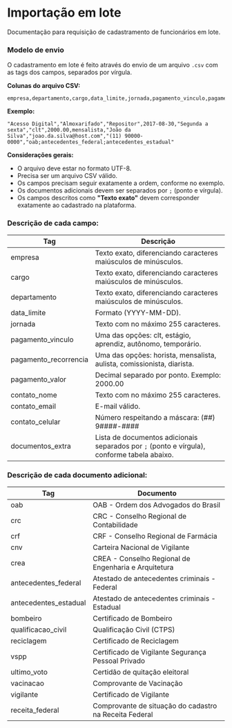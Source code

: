 # **Importação em lote**

 Documentação para requisição de cadastramento de funcionários em lote.

### **Modelo de envio**

O cadastramento em lote é feito através do envio de um arquivo `.csv` com as tags dos campos, separados por vírgula.

**Colunas do arquivo CSV:**

```
empresa,departamento,cargo,data_limite,jornada,pagamento_vinculo,pagamento_valor,pagamento_recorrencia,contato_nome,contato_email,contato_celular,documentos_extra
```

**Exemplo:**

```
"Acesso Digital","Almoxarifado","Repositor",2017-08-30,"Segunda a sexta","clt",2000.00,mensalista,"João da Silva","joao.da.silva@host.com","(11) 90000-0000","oab;antecedentes_federal;antecedentes_estadual"
```

**Considerações gerais:**

- O arquivo deve estar no formato UTF-8.
- Precisa ser um arquivo CSV válido.
- Os campos precisam seguir exatamente a ordem, conforme no exemplo.
- Os documentos adicionais devem ser separados por `;` (ponto e vírgula).
- Os campos descritos como **"Texto exato"** devem corresponder exatamente ao cadastrado na plataforma.

### **Descrição de cada campo:**

|Tag|Descrição|
|--------|-----|
|empresa|Texto exato, diferenciando caracteres maiúsculos de minúsculos.|
|cargo|Texto exato, diferenciando caracteres maiúsculos de minúsculos.|
|departamento|Texto exato, diferenciando caracteres maiúsculos de minúsculos.|
|data_limite|Formato (YYYY-MM-DD).|
|jornada|Texto com no máximo 255 caracteres.|
|pagamento_vinculo|Uma das opções: clt, estágio, aprendiz, autônomo, temporário.|
|pagamento_recorrencia|Uma das opções: horista, mensalista, aulista, comissionista, diarista.|
|pagamento_valor|Decimal separado por ponto. Exemplo: 2000.00|
|contato_nome|Texto com no máximo 255 caracteres.|
|contato_email|E-mail válido.|
|contato_celular|Número respeitando a máscara: (##) 9####-####|
|documentos_extra|Lista de documentos adicionais separados por `;` (ponto e vírgula), conforme tabela abaixo.|

### **Descrição de cada documento adicional:**

|Tag|Documento|
|--------|-----|
|oab|OAB - Ordem dos Advogados do Brasil|
|crc|CRC - Conselho Regional de Contabilidade|
|crf|CRF - Conselho Regional de Farmácia|
|cnv|Carteira Nacional de Vigilante|
|crea|CREA - Conselho Regional de Engenharia e Arquitetura|
|antecedentes_federal|Atestado de antecedentes criminais - Federal|
|antecedentes_estadual|Atestado de antecedentes criminais - Estadual|
|bombeiro|Certificado de Bombeiro|
|qualificacao_civil|Qualificação Civil (CTPS)|
|reciclagem|Certificado de Reciclagem|
|vspp|Certificado de Vigilante Segurança Pessoal Privado|
|ultimo_voto|Certidão de quitação eleitoral|
|vacinacao|Comprovante de Vacinação|
|vigilante|Certificado de Vigilante|
|receita_federal|Comprovante de situação do cadastro na Receita Federal|
